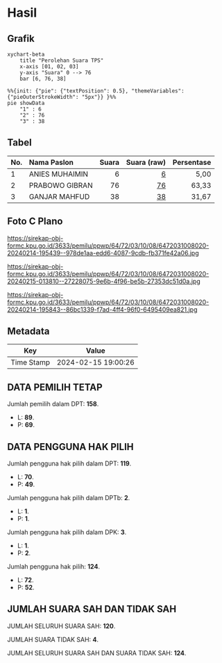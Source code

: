 # Hasil

## Grafik

```mermaid
xychart-beta
    title "Perolehan Suara TPS"
    x-axis [01, 02, 03]
    y-axis "Suara" 0 --> 76
    bar [6, 76, 38]
```

```mermaid
%%{init: {"pie": {"textPosition": 0.5}, "themeVariables": {"pieOuterStrokeWidth": "5px"}} }%%
pie showData
    "1" : 6
    "2" : 76
    "3" : 38
```

## Tabel

| No. | Nama Paslon    | Suara | Suara (raw) | Persentase |
|:--- |:-------------- | -----:| -----------:| ----------:|
| 1   | ANIES MUHAIMIN | 6     | [6][p-1]    | 5,00       |
| 2   | PRABOWO GIBRAN | 76    | [76][p-2]   | 63,33      |
| 3   | GANJAR MAHFUD  | 38    | [38][p-3]   | 31,67      |


[p-1]: https://github.com/gigit-pemilu/pemilu-2024-64-kalimantan-timur/blob/main/pilpres/hitung-suara/sub/64-kalimantan-timur/sub/72-kota-samarinda/sub/03-samarinda-ulu/sub/1008-gunung-kelua/sub/020-tps/sub/paslon-1.txt
[p-2]: https://github.com/gigit-pemilu/pemilu-2024-64-kalimantan-timur/blob/main/pilpres/hitung-suara/sub/64-kalimantan-timur/sub/72-kota-samarinda/sub/03-samarinda-ulu/sub/1008-gunung-kelua/sub/020-tps/sub/paslon-2.txt
[p-3]: https://github.com/gigit-pemilu/pemilu-2024-64-kalimantan-timur/blob/main/pilpres/hitung-suara/sub/64-kalimantan-timur/sub/72-kota-samarinda/sub/03-samarinda-ulu/sub/1008-gunung-kelua/sub/020-tps/sub/paslon-3.txt

## Foto C Plano

https://sirekap-obj-formc.kpu.go.id/3633/pemilu/ppwp/64/72/03/10/08/6472031008020-20240214-195439--978de1aa-edd6-4087-9cdb-fb371fe42a06.jpg

https://sirekap-obj-formc.kpu.go.id/3633/pemilu/ppwp/64/72/03/10/08/6472031008020-20240215-013810--27228075-9e6b-4f96-be5b-27353dc51d0a.jpg

https://sirekap-obj-formc.kpu.go.id/3633/pemilu/ppwp/64/72/03/10/08/6472031008020-20240214-195843--86bc1339-f7ad-4ff4-96f0-6495409ea821.jpg


## Metadata

| Key        | Value               |
| ---------- | ------------------- |
| Time Stamp | 2024-02-15 19:00:26 |


## DATA PEMILIH TETAP

Jumlah pemilih dalam DPT: **158**.
 * L: **89**.
 * P: **69**.

## DATA PENGGUNA HAK PILIH

Jumlah pengguna hak pilih dalam DPT: **119**.
 * L: **70**.
 * P: **49**.

Jumlah pengguna hak pilih dalam DPTb: **2**.
 * L: **1**.
 * P: **1**.

Jumlah pengguna hak pilih dalam DPK: **3**.
 * L: **1**.
 * P: **2**.

Jumlah pengguna hak pilih: **124**.
 * L: **72**.
 * P: **52**.

## JUMLAH SUARA SAH DAN TIDAK SAH

JUMLAH SELURUH SUARA SAH: **120**.

JUMLAH SUARA TIDAK SAH: **4**.

JUMLAH SELURUH SUARA SAH DAN SUARA TIDAK SAH: **124**.


